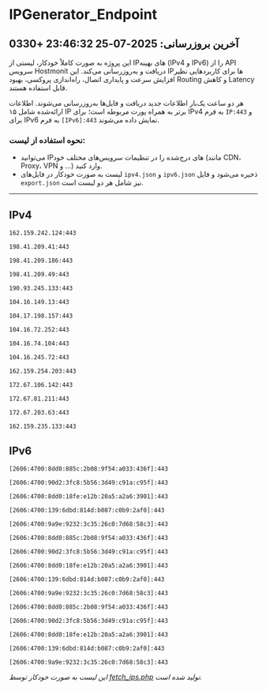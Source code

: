 # IPGenerator_Endpoint

## آخرین بروزرسانی: 2025-07-25 23:46:32 +0330

این پروژه به صورت کاملاً خودکار، لیستی از IPهای بهینه (IPv4 و IPv6) را از API سرویس Hostmonit دریافت و به‌روزرسانی می‌کند. این IPها برای کاربردهایی نظیر افزایش سرعت و پایداری اتصال، راه‌اندازی پروکسی، بهبود Routing و کاهش Latency قابل استفاده هستند.

هر دو ساعت یک‌بار اطلاعات جدید دریافت و فایل‌ها به‌روزرسانی می‌شوند. اطلاعات ارائه‌شده شامل ۱۵ IP برتر به همراه پورت مربوطه است؛ برای IPv4 به فرم `IP:443` و برای IPv6 به فرم `[IPv6]:443` نمایش داده می‌شوند.

### نحوه استفاده از لیست:
- می‌توانید IPهای درج‌شده را در تنظیمات سرویس‌های مختلف خود (مانند CDN، Proxy، VPN و ...) وارد کنید.
- لیست به صورت خودکار در فایل‌های `ipv4.json` و `ipv6.json` ذخیره می‌شود و فایل `export.json` نیز شامل هر دو لیست است.

---

## IPv4
```
162.159.242.124:443
```
```
198.41.209.41:443
```
```
198.41.209.186:443
```
```
198.41.209.49:443
```
```
190.93.245.133:443
```
```
104.16.149.13:443
```
```
104.17.198.157:443
```
```
104.16.72.252:443
```
```
104.16.74.104:443
```
```
104.16.245.72:443
```
```
162.159.254.203:443
```
```
172.67.106.142:443
```
```
172.67.81.211:443
```
```
172.67.203.63:443
```
```
162.159.235.133:443
```

## IPv6
```
[2606:4700:8dd0:885c:2b08:9f54:a033:436f]:443
```
```
[2606:4700:90d2:3fc8:5b56:3d49:c91a:c95f]:443
```
```
[2606:4700:8dd0:18fe:e12b:20a5:a2a6:3901]:443
```
```
[2606:4700:139:6dbd:814d:b087:c0b9:2af0]:443
```
```
[2606:4700:9a9e:9232:3c35:26c0:7d68:58c3]:443
```
```
[2606:4700:8dd0:885c:2b08:9f54:a033:436f]:443
```
```
[2606:4700:90d2:3fc8:5b56:3d49:c91a:c95f]:443
```
```
[2606:4700:8dd0:18fe:e12b:20a5:a2a6:3901]:443
```
```
[2606:4700:139:6dbd:814d:b087:c0b9:2af0]:443
```
```
[2606:4700:9a9e:9232:3c35:26c0:7d68:58c3]:443
```
```
[2606:4700:8dd0:885c:2b08:9f54:a033:436f]:443
```
```
[2606:4700:90d2:3fc8:5b56:3d49:c91a:c95f]:443
```
```
[2606:4700:8dd0:18fe:e12b:20a5:a2a6:3901]:443
```
```
[2606:4700:139:6dbd:814d:b087:c0b9:2af0]:443
```
```
[2606:4700:9a9e:9232:3c35:26c0:7d68:58c3]:443
```

*این لیست به صورت خودکار توسط [fetch_ips.php](scripts/fetch_ips.php) تولید شده است.*
